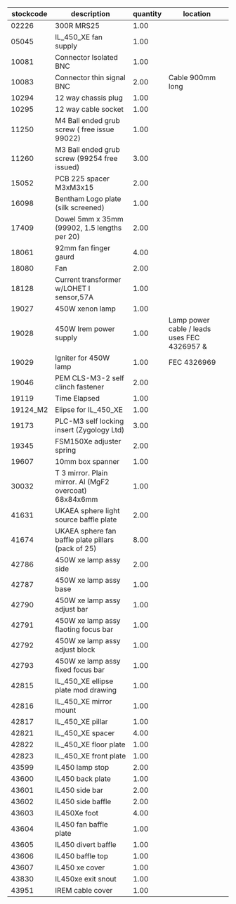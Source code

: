 |stockcode|description|quantity|location|
|---------|-----------|--------|--------|
|02226|300R MRS25|1.00||
|05045|IL_450_XE fan supply|1.00||
|10081|Connector Isolated BNC|1.00||
|10083|Connector thin signal BNC|2.00|Cable 900mm long|
|10294|12 way chassis plug|1.00||
|10295|12 way cable socket|1.00||
|11250|M4 Ball ended grub screw ( free issue 99022)|1.00||
|11260|M3 Ball ended grub screw (99254 free issued)|3.00||
|15052|PCB 225 spacer M3xM3x15|2.00||
|16098|Bentham Logo plate (silk screened)|1.00||
|17409|Dowel 5mm x 35mm (99902, 1.5 lengths per 20)|2.00||
|18061|92mm fan finger gaurd|4.00||
|18080|Fan|2.00||
|18128|Current transformer w/LOHET I sensor,57A|1.00||
|19027|450W xenon lamp|1.00||
|19028|450W Irem power supply|1.00|Lamp power cable / leads uses FEC 4326957 &|
|19029|Igniter for 450W lamp|1.00|FEC 4326969|
|19046|PEM CLS-M3-2 self clinch fastener|2.00||
|19119|Time Elapsed|1.00||
|19124_M2|Elipse for IL_450_XE|1.00||
|19173|PLC-M3 self locking insert (Zygology Ltd)|3.00||
|19345|FSM150Xe adjuster spring|2.00||
|19607|10mm box spanner|1.00||
|30032|T 3 mirror. Plain mirror. Al (MgF2 overcoat) 68x84x6mm|1.00||
|41631|UKAEA sphere light source baffle plate|2.00||
|41674|UKAEA sphere fan baffle plate pillars (pack of 25)|8.00||
|42786|450W xe lamp assy side|2.00||
|42787|450W xe lamp assy base|1.00||
|42790|450W xe lamp assy adjust bar|1.00||
|42791|450W xe lamp assy flaoting focus bar|1.00||
|42792|450W xe lamp assy adjust block|1.00||
|42793|450W xe lamp assy fixed focus bar|1.00||
|42815|IL_450_XE ellipse plate mod drawing|1.00||
|42816|IL_450_XE mirror mount|1.00||
|42817|IL_450_XE pillar|1.00||
|42821|IL_450_XE spacer|4.00||
|42822|IL_450_XE floor plate|1.00||
|42823|IL_450_XE front plate|1.00||
|43599|IL450 lamp stop|2.00||
|43600|IL450 back plate|1.00||
|43601|IL450 side bar|2.00||
|43602|IL450 side baffle|2.00||
|43603|IL450Xe foot|4.00||
|43604|IL450 fan baffle plate|1.00||
|43605|IL450 divert baffle|1.00||
|43606|IL450 baffle top|1.00||
|43607|IL450 xe cover|1.00||
|43830|IL450xe exit snout|1.00||
|43951|IREM cable cover|1.00||
